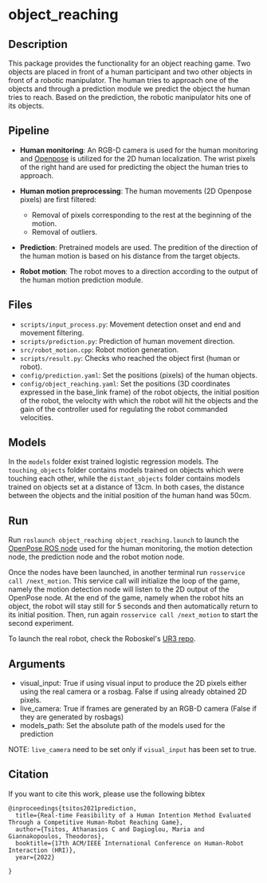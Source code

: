 # object_reaching

## Description
This package provides the functionality for an object reaching game. Two objects are placed in front of a human participant and two other objects in front of a robotic manipulator. The human tries to approach one of the objects and through a prediction module we predict the object the human tries to reach. Based on the prediction, the robotic manipulator hits one of its objects.

## Pipeline
* **Human monitoring**: An RGB-D camera is used for the human monitoring and [Openpose](https://github.com/CMU-Perceptual-Computing-Lab/openpose) is utilized for the 2D human localization. The wrist pixels of the right hand are used for predicting the object the human tries to approach.

* **Human motion preprocessing**: The human movements (2D Openpose pixels) are first filtered:
	* Removal of pixels corresponding to the rest at the beginning of the motion.
	* Removal of outliers. 

* **Prediction**: Pretrained models are used. The predition of the direction of the human motion is based on his distance from the target objects.

* **Robot motion**: The robot moves to a direction according to the output of the human motion prediction module.

## Files
* `scripts/input_process.py`: Movement detection onset and end and movement filtering.
* `scripts/prediction.py`: Prediction of human movement direction.
* `src/robot_motion.cpp`: Robot motion generation.
* `scripts/result.py`: Checks who reached the object first (human or robot).
* `config/prediction.yaml`: Set the positions (pixels) of the human objects.
* `config/object_reaching.yaml`: Set the positions (3D coordinates expressed in the base_link frame) of the robot objects, the initial position of the robot, the velocity with which the robot will hit the objects and the gain of the controller used for regulating the robot commanded velocities.
 
## Models
In the `models` folder exist trained logistic regression models. The `touching_objects` folder contains models trained on objects which were touching each other, while the `distant_objects` folder contains models trained on objects set at a distance of 13cm. In both cases, the distance between the objects and the initial position of the human hand was 50cm.

## Run
Run `roslaunch object_reaching object_reaching.launch` to launch the [OpenPose ROS node](https://github.com/firephinx/openpose_ros) used for the human monitoring, the motion detection node, the prediction node and the robot motion node.

Once the nodes have been launched, in another terminal run `rosservice call /next_motion`. This service call will initialize the loop of the game, namely the motion detection node will listen to the 2D output of the OpenPose node. At the end of the game, namely when the robot hits an object, the robot will stay still for 5 seconds and then automatically return to its initial position. Then, run again `rosservice call /next_motion` to start the second experiment. 

To launch the real robot, check the Roboskel's [UR3 repo](https://github.com/Roboskel-Manipulation/manos).

## Arguments
* visual_input: True if using visual input to produce the 2D pixels either using the real camera or a rosbag. False if using already obtained 2D pixels.
* live_camera: True if frames are generated by an RGB-D camera (False if they are generated by rosbags)
* models_path: Set the absolute path of the models used for the prediction

NOTE: `live_camera` need to be set only if `visual_input` has been set to true.

## Citation
If you want to cite this work, please use the following bibtex

```
@inproceedings{tsitos2021prediction,
  title={Real-time Feasibility of a Human Intention Method Evaluated Through a Competitive Human-Robot Reaching Game},
  author={Tsitos, Athanasios C and Dagioglou, Maria and Giannakopoulos, Theodoros},
  booktitle={17th ACM/IEEE International Conference on Human-Robot Interaction (HRI)},
  year={2022}

}
```
